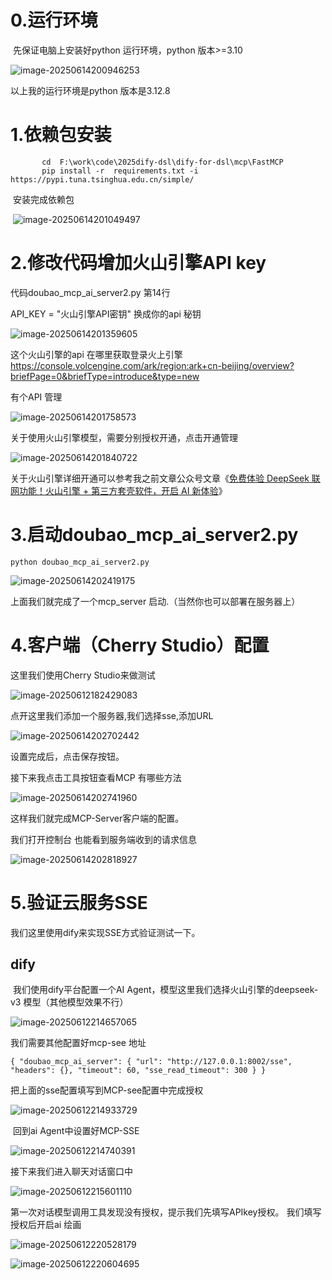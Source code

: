 #   0.运行环境

​       先保证电脑上安装好python 运行环境，python  版本>=3.10

![image-20250614200946253](https://mypicture-1258720957.cos.ap-nanjing.myqcloud.com/Obsidian/image-20250614200946253.png)

  以上我的运行环境是python 版本是3.12.8

# 1.依赖包安装

```
       cd  F:\work\code\2025dify-dsl\dify-for-dsl\mcp\FastMCP
       pip install -r  requirements.txt -i https://pypi.tuna.tsinghua.edu.cn/simple/
```

​     安装完成依赖包

​      ![image-20250614201049497](https://mypicture-1258720957.cos.ap-nanjing.myqcloud.com/Obsidian/image-20250614201049497.png)

# 2.修改代码增加火山引擎API key

  代码doubao_mcp_ai_server2.py  第14行

 API_KEY = "火山引擎API密钥"   换成你的api 秘钥

 ![image-20250614201359605](https://mypicture-1258720957.cos.ap-nanjing.myqcloud.com/Obsidian/image-20250614201359605.png)

这个火山引擎的api 在哪里获取登录火上引擎 https://console.volcengine.com/ark/region:ark+cn-beijing/overview?briefPage=0&briefType=introduce&type=new

有个API 管理

![image-20250614201758573](https://mypicture-1258720957.cos.ap-nanjing.myqcloud.com/Obsidian/image-20250614201758573.png)

关于使用火山引擎模型，需要分别授权开通，点击开通管理

![image-20250614201840722](https://mypicture-1258720957.cos.ap-nanjing.myqcloud.com/Obsidian/image-20250614201840722.png)

关于火山引擎详细开通可以参考我之前文章公众号文章《[免费体验 DeepSeek 联网功能！火山引擎 + 第三方套壳软件，开启 AI 新体验](https://mp.weixin.qq.com/s/pyRyusxgyDLy8-3-ustpyw)》

# 3.启动doubao_mcp_ai_server2.py

```shell
python doubao_mcp_ai_server2.py
```

![image-20250614202419175](https://mypicture-1258720957.cos.ap-nanjing.myqcloud.com/Obsidian/image-20250614202419175.png)

上面我们就完成了一个mcp_server   启动.（当然你也可以部署在服务器上）

# 4.客户端（Cherry Studio）配置

 这里我们使用Cherry Studio来做测试

![image-20250612182429083](https://mypicture-1258720957.cos.ap-nanjing.myqcloud.com/Obsidian/image-20250612182429083.png.png)

点开这里我们添加一个服务器,我们选择sse,添加URL

![image-20250614202702442](https://mypicture-1258720957.cos.ap-nanjing.myqcloud.com/Obsidian/image-20250614202702442.png)

 设置完成后，点击保存按钮。

  接下来我点击工具按钮查看MCP 有哪些方法



![image-20250614202741960](https://mypicture-1258720957.cos.ap-nanjing.myqcloud.com/Obsidian/image-20250614202741960.png)

 这样我们就完成MCP-Server客户端的配置。

  我们打开控制台 也能看到服务端收到的请求信息

![image-20250614202818927](https://mypicture-1258720957.cos.ap-nanjing.myqcloud.com/Obsidian/image-20250614202818927.png)

# 5.验证云服务SSE

 我们这里使用dify来实现SSE方式验证测试一下。

## dify

​    我们使用dify平台配置一个AI Agent，模型这里我们选择火山引擎的deepseek-v3 模型（其他模型效果不行）

![image-20250612214657065](https://mypicture-1258720957.cos.ap-nanjing.myqcloud.com/Obsidian/image-20250612214657065.png.png)

   我们需要其他配置好mcp-see 地址

```shell
{ "doubao_mcp_ai_server": { "url": "http://127.0.0.1:8002/sse", "headers": {}, "timeout": 60, "sse_read_timeout": 300 } }
```

   把上面的sse配置填写到MCP-see配置中完成授权

![image-20250612214933729](https://mypicture-1258720957.cos.ap-nanjing.myqcloud.com/Obsidian/image-20250612214933729.png.png)

​      回到ai Agent中设置好MCP-SSE

![image-20250612214740391](https://mypicture-1258720957.cos.ap-nanjing.myqcloud.com/Obsidian/image-20250612214740391.png.png)

  接下来我们进入聊天对话窗口中

![image-20250612215601110](https://mypicture-1258720957.cos.ap-nanjing.myqcloud.com/Obsidian/image-20250612215601110.png.png)

第一次对话模型调用工具发现没有授权，提示我们先填写APIkey授权。 我们填写授权后开启ai 绘画

![image-20250612220528179](https://mypicture-1258720957.cos.ap-nanjing.myqcloud.com/Obsidian/image-20250612220528179.png.png)

![image-20250612220604695](https://mypicture-1258720957.cos.ap-nanjing.myqcloud.com/Obsidian/image-20250612220604695.png.png)

